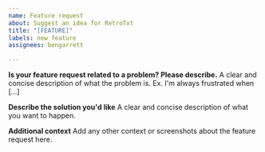 ```yaml
---
name: Feature request
about: Suggest an idea for RetroTxt
title: "[FEATURE]"
labels: new feature
assignees: bengarrett

---
```


**Is your feature request related to a problem? Please describe.**
A clear and concise description of what the problem is.
Ex. I'm always frustrated when [...]

**Describe the solution you'd like**
A clear and concise description of what you want to happen.

**Additional context**
Add any other context or screenshots about the feature request here.
